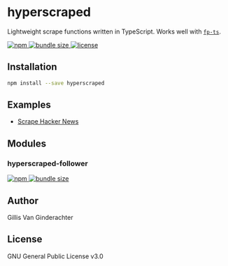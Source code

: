 # hyperscraped

Lightweight scrape functions written in TypeScript. Works well with [`fp-ts`](https://github.com/gcanti/fp-ts).

<div>
  <a href="https://www.npmjs.com/package/hyperscraped">
    <img alt="npm" src="https://img.shields.io/npm/v/hyperscraped.svg?color=green"/>
  </a>
  <a href="https://bundlephobia.com/result?p=hyperscraped">
    <img alt="bundle size" src="https://img.shields.io/bundlephobia/minzip/hyperscraped?label=bundle size"/>
  </a>
  <a href="https://github.com/supergillis/hyperscraped/blob/master/LICENSE">
    <img alt="license" src="https://img.shields.io/npm/l/hyperscraped?label=license&color=green"/>
  </a>
</div>

## Installation

```sh
npm install --save hyperscraped
```

## Examples

- [Scrape Hacker News](./examples/hacker-news/src/index.ts)

## Modules

### hyperscraped-follower

<div>
  <a href="https://www.npmjs.com/package/hyperscraped-follower">
    <img alt="npm" src="https://img.shields.io/npm/v/hyperscraped-follower.svg?color=green"/>
  </a>
  <a href="https://bundlephobia.com/result?p=hyperscraped-follower">
    <img alt="bundle size" src="https://img.shields.io/bundlephobia/minzip/hyperscraped-follower?label=bundle size"/>
  </a>
</div>

## Author

Gillis Van Ginderachter

## License

GNU General Public License v3.0
